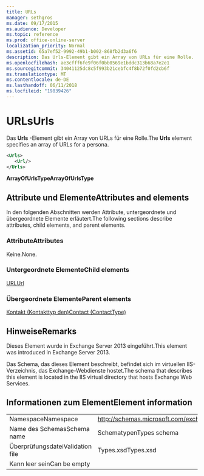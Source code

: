 ```yaml
---
title: URLs
manager: sethgros
ms.date: 09/17/2015
ms.audience: Developer
ms.topic: reference
ms.prod: office-online-server
localization_priority: Normal
ms.assetid: 65a7ef52-9992-49b1-b002-868fb2d3a6f6
description: Das Urls-Element gibt ein Array von URLs für eine Rolle.
ms.openlocfilehash: ae3cfff6fe9f06f0bb0569e1bddc313b68a7e2e1
ms.sourcegitcommit: 34041125dc8c5f993b21cebfc4f8b72f0fd2cb6f
ms.translationtype: MT
ms.contentlocale: de-DE
ms.lasthandoff: 06/11/2018
ms.locfileid: "19839426"
---
```

# <a name="urls"></a><span data-ttu-id="2da5a-103">URLs</span><span class="sxs-lookup"><span data-stu-id="2da5a-103">Urls</span></span>

<span data-ttu-id="2da5a-104">Das **Urls** -Element gibt ein Array von URLs für eine Rolle.</span><span class="sxs-lookup"><span data-stu-id="2da5a-104">The **Urls** element specifies an array of URLs for a persona.</span></span> 
  
```XML
<Urls>
   <Url/>
</Urls>
```

 <span data-ttu-id="2da5a-105">**ArrayOfUrlsType**</span><span class="sxs-lookup"><span data-stu-id="2da5a-105">**ArrayOfUrlsType**</span></span>
## <a name="attributes-and-elements"></a><span data-ttu-id="2da5a-106">Attribute und Elemente</span><span class="sxs-lookup"><span data-stu-id="2da5a-106">Attributes and elements</span></span>

<span data-ttu-id="2da5a-107">In den folgenden Abschnitten werden Attribute, untergeordnete und übergeordnete Elemente erläutert.</span><span class="sxs-lookup"><span data-stu-id="2da5a-107">The following sections describe attributes, child elements, and parent elements.</span></span>
  
### <a name="attributes"></a><span data-ttu-id="2da5a-108">Attribute</span><span class="sxs-lookup"><span data-stu-id="2da5a-108">Attributes</span></span>

<span data-ttu-id="2da5a-109">Keine.</span><span class="sxs-lookup"><span data-stu-id="2da5a-109">None.</span></span>
  
### <a name="child-elements"></a><span data-ttu-id="2da5a-110">Untergeordnete Elemente</span><span class="sxs-lookup"><span data-stu-id="2da5a-110">Child elements</span></span>

[<span data-ttu-id="2da5a-111">URL</span><span class="sxs-lookup"><span data-stu-id="2da5a-111">Url </span></span>](url-ex15websvcsotherref.md)
  
### <a name="parent-elements"></a><span data-ttu-id="2da5a-112">Übergeordnete Elemente</span><span class="sxs-lookup"><span data-stu-id="2da5a-112">Parent elements</span></span>

[<span data-ttu-id="2da5a-113">Kontakt (Kontakttyp den)</span><span class="sxs-lookup"><span data-stu-id="2da5a-113">Contact (ContactType)</span></span>](contact-contacttype.md)
  
## <a name="remarks"></a><span data-ttu-id="2da5a-114">Hinweise</span><span class="sxs-lookup"><span data-stu-id="2da5a-114">Remarks</span></span>

<span data-ttu-id="2da5a-115">Dieses Element wurde in Exchange Server 2013 eingeführt.</span><span class="sxs-lookup"><span data-stu-id="2da5a-115">This element was introduced in Exchange Server 2013.</span></span>
  
<span data-ttu-id="2da5a-116">Das Schema, das dieses Element beschreibt, befindet sich im virtuellen IIS-Verzeichnis, das Exchange-Webdienste hostet.</span><span class="sxs-lookup"><span data-stu-id="2da5a-116">The schema that describes this element is located in the IIS virtual directory that hosts Exchange Web Services.</span></span>
  
## <a name="element-information"></a><span data-ttu-id="2da5a-117">Informationen zum Element</span><span class="sxs-lookup"><span data-stu-id="2da5a-117">Element information</span></span>

|||
|:-----|:-----|
|<span data-ttu-id="2da5a-118">Namespace</span><span class="sxs-lookup"><span data-stu-id="2da5a-118">Namespace</span></span>  <br/> |http://schemas.microsoft.com/exchange/services/2006/types  <br/> |
|<span data-ttu-id="2da5a-119">Name des Schemas</span><span class="sxs-lookup"><span data-stu-id="2da5a-119">Schema name</span></span>  <br/> |<span data-ttu-id="2da5a-120">Schematypen</span><span class="sxs-lookup"><span data-stu-id="2da5a-120">Types schema</span></span>  <br/> |
|<span data-ttu-id="2da5a-121">Überprüfungsdatei</span><span class="sxs-lookup"><span data-stu-id="2da5a-121">Validation file</span></span>  <br/> |<span data-ttu-id="2da5a-122">Types.xsd</span><span class="sxs-lookup"><span data-stu-id="2da5a-122">Types.xsd</span></span>  <br/> |
|<span data-ttu-id="2da5a-123">Kann leer sein</span><span class="sxs-lookup"><span data-stu-id="2da5a-123">Can be empty</span></span>  <br/> ||
   

